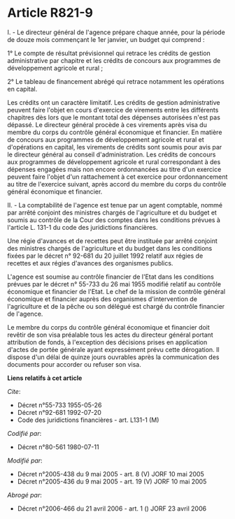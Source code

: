 # Article R821-9

I. - Le directeur général de l'agence prépare chaque année, pour la période de douze mois commençant le 1er janvier, un
budget qui comprend :

1° Le compte de résultat prévisionnel qui retrace les crédits de gestion administrative par chapitre et les crédits de
concours aux programmes de développement agricole et rural ;

2° Le tableau de financement abrégé qui retrace notamment les opérations en capital.

Les crédits ont un caractère limitatif. Les crédits de gestion administrative peuvent faire l'objet en cours d'exercice de
virements entre les différents chapitres dès lors que le montant total des dépenses autorisées n'est pas dépassé. Le
directeur général procède à ces virements après visa du membre du corps du contrôle général économique et financier. En
matière de concours aux programmes de développement agricole et rural et d'opérations en capital, les virements de crédits
sont soumis pour avis par le directeur général au conseil d'administration. Les crédits de concours aux programmes de
développement agricole et rural correspondant à des dépenses engagées mais non encore ordonnancées au titre d'un exercice
peuvent faire l'objet d'un rattachement à cet exercice pour ordonnancement au titre de l'exercice suivant, après accord du
membre du corps du contrôle général économique et financier.

II. - La comptabilité de l'agence est tenue par un agent comptable, nommé par arrêté conjoint des ministres chargés de
l'agriculture et du budget et soumis au contrôle de la Cour des comptes dans les conditions prévues à l'article L. 131-1 du
code des juridictions financières.

Une régie d'avances et de recettes peut être instituée par arrêté conjoint des ministres chargés de l'agriculture et du
budget dans les conditions fixées par le décret n° 92-681 du 20 juillet 1992 relatif aux régies de recettes et aux régies
d'avances des organismes publics.

L'agence est soumise au contrôle financier de l'Etat dans les conditions prévues par le décret n° 55-733 du 26 mai 1955
modifié relatif au contrôle économique et financier de l'Etat. Le chef de la mission de contrôle général économique et
financier auprès des organismes d'intervention de l'agriculture et de la pêche ou son délégué est chargé du contrôle
financier de l'agence.

Le membre du corps du contrôle général économique et financier doit revêtir de son visa préalable tous les actes du directeur
général portant attribution de fonds, à l'exception des décisions prises en application d'actes de portée générale ayant
expressément prévu cette dérogation. Il dispose d'un délai de quinze jours ouvrables après la communication des documents
pour accorder ou refuser son visa.

**Liens relatifs à cet article**

_Cite_:

  - Décret n°55-733 1955-05-26
  - Décret n°92-681 1992-07-20
  - Code des juridictions financières - art. L131-1 (M)

_Codifié par_:

  - Décret n°80-561 1980-07-11

_Modifié par_:

  - Décret n°2005-438 du 9 mai 2005 - art. 8 (V) JORF 10 mai 2005
  - Décret n°2005-436 du 9 mai 2005 - art. 19 (V) JORF 10 mai 2005

_Abrogé par_:

  - Décret n°2006-466 du 21 avril 2006 - art. 1 () JORF 23 avril 2006
